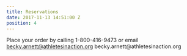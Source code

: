 ```yaml
---
title: Reservations
date: 2017-11-13 14:51:00 Z
position: 4
---
```


<p>Place your order by calling 1-800-416-9473 or email <a href="mailto:becky.arnett@athletesinaction.org">becky.arnett@athletesinaction.org</a> becky.arnett@athletesinaction.org </p>
</div>
